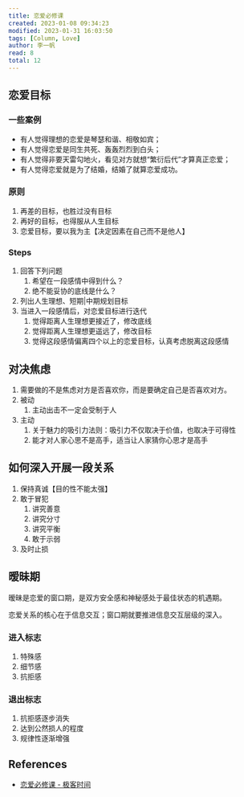 ```yaml
---
title: 恋爱必修课
created: 2023-01-08 09:34:23
modified: 2023-01-31 16:03:50
tags: [Column, Love]
author: 李一帆
read: 8
total: 12
---
```


## 恋爱目标

### 一些案例

- 有人觉得理想的恋爱是琴瑟和谐、相敬如宾；
- 有人觉得恋爱是同生共死、轰轰烈烈到白头；
- 有人觉得非要天雷勾地火，看见对方就想“繁衍后代”才算真正恋爱；
- 有人觉得恋爱就是为了结婚，结婚了就算恋爱成功。

### 原则

1. 再差的目标，也胜过没有目标
2. 再好的目标，也得服从人生目标
3. 恋爱目标，要以我为主【决定因素在自己而不是他人】

### Steps

1. 回答下列问题
    1. 希望在一段感情中得到什么？
    2. 绝不能妥协的底线是什么？
2. 列出人生理想、短期|中期规划目标
3. 当进入一段感情后，对恋爱目标进行迭代
    1. 觉得距离人生理想更接近了，修改底线
    2. 觉得距离人生理想更遥远了，修改目标
    3. 觉得这段感情偏离四个以上的恋爱目标，认真考虑脱离这段感情

## 对决焦虑

1. 需要做的不是焦虑对方是否喜欢你，而是要确定自己是否喜欢对方。
2. 被动
    1. 主动出击不一定会受制于人
3. 主动
    1. 关于魅力的吸引力法则：吸引力不仅取决于价值，也取决于可得性
    2. 能才对人家心思不是高手，适当让人家猜你心思才是高手

## 如何深入开展一段关系

1. 保持真诚【目的性不能太强】
2. 敢于冒犯
    1. 讲究善意
    2. 讲究分寸
    3. 讲究平衡
    4. 敢于示弱
3. 及时止损

## 暧昧期

暧昧是恋爱的窗口期，是双方安全感和神秘感处于最佳状态的机遇期。

恋爱关系的核心在于信息交互；窗口期就要推进信息交互层级的深入。

### 进入标志

1. 特殊感
2. 细节感
3. 抗拒感

### 退出标志

1. 抗拒感逐步消失
2. 达到公然损人的程度
3. 规律性逐渐增强

## References

- [恋爱必修课 - 极客时间]()

